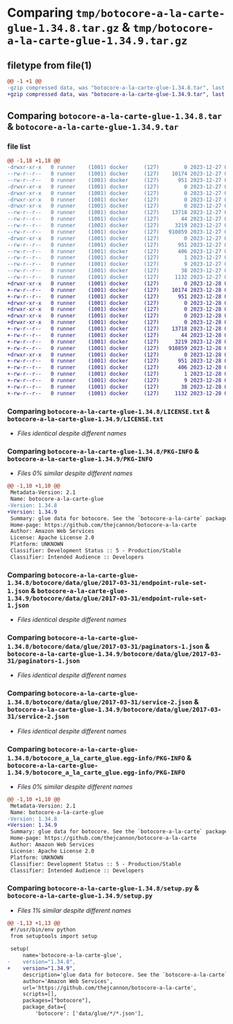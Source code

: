 # Comparing `tmp/botocore-a-la-carte-glue-1.34.8.tar.gz` & `tmp/botocore-a-la-carte-glue-1.34.9.tar.gz`

## filetype from file(1)

```diff
@@ -1 +1 @@
-gzip compressed data, was "botocore-a-la-carte-glue-1.34.8.tar", last modified: Wed Dec 27 01:06:41 2023, max compression
+gzip compressed data, was "botocore-a-la-carte-glue-1.34.9.tar", last modified: Thu Dec 28 01:06:42 2023, max compression
```

## Comparing `botocore-a-la-carte-glue-1.34.8.tar` & `botocore-a-la-carte-glue-1.34.9.tar`

### file list

```diff
@@ -1,18 +1,18 @@
-drwxr-xr-x   0 runner    (1001) docker     (127)        0 2023-12-27 01:06:40.995310 botocore-a-la-carte-glue-1.34.8/
--rw-r--r--   0 runner    (1001) docker     (127)    10174 2023-12-27 01:06:40.000000 botocore-a-la-carte-glue-1.34.8/LICENSE.txt
--rw-r--r--   0 runner    (1001) docker     (127)      951 2023-12-27 01:06:40.995310 botocore-a-la-carte-glue-1.34.8/PKG-INFO
-drwxr-xr-x   0 runner    (1001) docker     (127)        0 2023-12-27 01:06:40.991310 botocore-a-la-carte-glue-1.34.8/botocore/
-drwxr-xr-x   0 runner    (1001) docker     (127)        0 2023-12-27 01:06:40.991310 botocore-a-la-carte-glue-1.34.8/botocore/data/
-drwxr-xr-x   0 runner    (1001) docker     (127)        0 2023-12-27 01:06:40.991310 botocore-a-la-carte-glue-1.34.8/botocore/data/glue/
-drwxr-xr-x   0 runner    (1001) docker     (127)        0 2023-12-27 01:06:40.995310 botocore-a-la-carte-glue-1.34.8/botocore/data/glue/2017-03-31/
--rw-r--r--   0 runner    (1001) docker     (127)    13718 2023-12-27 01:06:29.000000 botocore-a-la-carte-glue-1.34.8/botocore/data/glue/2017-03-31/endpoint-rule-set-1.json
--rw-r--r--   0 runner    (1001) docker     (127)       44 2023-12-27 01:06:29.000000 botocore-a-la-carte-glue-1.34.8/botocore/data/glue/2017-03-31/examples-1.json
--rw-r--r--   0 runner    (1001) docker     (127)     3219 2023-12-27 01:06:29.000000 botocore-a-la-carte-glue-1.34.8/botocore/data/glue/2017-03-31/paginators-1.json
--rw-r--r--   0 runner    (1001) docker     (127)   910859 2023-12-27 01:06:29.000000 botocore-a-la-carte-glue-1.34.8/botocore/data/glue/2017-03-31/service-2.json
-drwxr-xr-x   0 runner    (1001) docker     (127)        0 2023-12-27 01:06:40.995310 botocore-a-la-carte-glue-1.34.8/botocore_a_la_carte_glue.egg-info/
--rw-r--r--   0 runner    (1001) docker     (127)      951 2023-12-27 01:06:40.000000 botocore-a-la-carte-glue-1.34.8/botocore_a_la_carte_glue.egg-info/PKG-INFO
--rw-r--r--   0 runner    (1001) docker     (127)      406 2023-12-27 01:06:40.000000 botocore-a-la-carte-glue-1.34.8/botocore_a_la_carte_glue.egg-info/SOURCES.txt
--rw-r--r--   0 runner    (1001) docker     (127)        1 2023-12-27 01:06:40.000000 botocore-a-la-carte-glue-1.34.8/botocore_a_la_carte_glue.egg-info/dependency_links.txt
--rw-r--r--   0 runner    (1001) docker     (127)        9 2023-12-27 01:06:40.000000 botocore-a-la-carte-glue-1.34.8/botocore_a_la_carte_glue.egg-info/top_level.txt
--rw-r--r--   0 runner    (1001) docker     (127)       38 2023-12-27 01:06:40.995310 botocore-a-la-carte-glue-1.34.8/setup.cfg
--rw-r--r--   0 runner    (1001) docker     (127)     1132 2023-12-27 01:06:40.000000 botocore-a-la-carte-glue-1.34.8/setup.py
+drwxr-xr-x   0 runner    (1001) docker     (127)        0 2023-12-28 01:06:42.470285 botocore-a-la-carte-glue-1.34.9/
+-rw-r--r--   0 runner    (1001) docker     (127)    10174 2023-12-28 01:06:42.000000 botocore-a-la-carte-glue-1.34.9/LICENSE.txt
+-rw-r--r--   0 runner    (1001) docker     (127)      951 2023-12-28 01:06:42.470285 botocore-a-la-carte-glue-1.34.9/PKG-INFO
+drwxr-xr-x   0 runner    (1001) docker     (127)        0 2023-12-28 01:06:42.466284 botocore-a-la-carte-glue-1.34.9/botocore/
+drwxr-xr-x   0 runner    (1001) docker     (127)        0 2023-12-28 01:06:42.466284 botocore-a-la-carte-glue-1.34.9/botocore/data/
+drwxr-xr-x   0 runner    (1001) docker     (127)        0 2023-12-28 01:06:42.466284 botocore-a-la-carte-glue-1.34.9/botocore/data/glue/
+drwxr-xr-x   0 runner    (1001) docker     (127)        0 2023-12-28 01:06:42.470285 botocore-a-la-carte-glue-1.34.9/botocore/data/glue/2017-03-31/
+-rw-r--r--   0 runner    (1001) docker     (127)    13718 2023-12-28 01:06:26.000000 botocore-a-la-carte-glue-1.34.9/botocore/data/glue/2017-03-31/endpoint-rule-set-1.json
+-rw-r--r--   0 runner    (1001) docker     (127)       44 2023-12-28 01:06:26.000000 botocore-a-la-carte-glue-1.34.9/botocore/data/glue/2017-03-31/examples-1.json
+-rw-r--r--   0 runner    (1001) docker     (127)     3219 2023-12-28 01:06:26.000000 botocore-a-la-carte-glue-1.34.9/botocore/data/glue/2017-03-31/paginators-1.json
+-rw-r--r--   0 runner    (1001) docker     (127)   910859 2023-12-28 01:06:26.000000 botocore-a-la-carte-glue-1.34.9/botocore/data/glue/2017-03-31/service-2.json
+drwxr-xr-x   0 runner    (1001) docker     (127)        0 2023-12-28 01:06:42.470285 botocore-a-la-carte-glue-1.34.9/botocore_a_la_carte_glue.egg-info/
+-rw-r--r--   0 runner    (1001) docker     (127)      951 2023-12-28 01:06:42.000000 botocore-a-la-carte-glue-1.34.9/botocore_a_la_carte_glue.egg-info/PKG-INFO
+-rw-r--r--   0 runner    (1001) docker     (127)      406 2023-12-28 01:06:42.000000 botocore-a-la-carte-glue-1.34.9/botocore_a_la_carte_glue.egg-info/SOURCES.txt
+-rw-r--r--   0 runner    (1001) docker     (127)        1 2023-12-28 01:06:42.000000 botocore-a-la-carte-glue-1.34.9/botocore_a_la_carte_glue.egg-info/dependency_links.txt
+-rw-r--r--   0 runner    (1001) docker     (127)        9 2023-12-28 01:06:42.000000 botocore-a-la-carte-glue-1.34.9/botocore_a_la_carte_glue.egg-info/top_level.txt
+-rw-r--r--   0 runner    (1001) docker     (127)       38 2023-12-28 01:06:42.470285 botocore-a-la-carte-glue-1.34.9/setup.cfg
+-rw-r--r--   0 runner    (1001) docker     (127)     1132 2023-12-28 01:06:42.000000 botocore-a-la-carte-glue-1.34.9/setup.py
```

### Comparing `botocore-a-la-carte-glue-1.34.8/LICENSE.txt` & `botocore-a-la-carte-glue-1.34.9/LICENSE.txt`

 * *Files identical despite different names*

### Comparing `botocore-a-la-carte-glue-1.34.8/PKG-INFO` & `botocore-a-la-carte-glue-1.34.9/PKG-INFO`

 * *Files 0% similar despite different names*

```diff
@@ -1,10 +1,10 @@
 Metadata-Version: 2.1
 Name: botocore-a-la-carte-glue
-Version: 1.34.8
+Version: 1.34.9
 Summary: glue data for botocore. See the `botocore-a-la-carte` package for more info.
 Home-page: https://github.com/thejcannon/botocore-a-la-carte
 Author: Amazon Web Services
 License: Apache License 2.0
 Platform: UNKNOWN
 Classifier: Development Status :: 5 - Production/Stable
 Classifier: Intended Audience :: Developers
```

### Comparing `botocore-a-la-carte-glue-1.34.8/botocore/data/glue/2017-03-31/endpoint-rule-set-1.json` & `botocore-a-la-carte-glue-1.34.9/botocore/data/glue/2017-03-31/endpoint-rule-set-1.json`

 * *Files identical despite different names*

### Comparing `botocore-a-la-carte-glue-1.34.8/botocore/data/glue/2017-03-31/paginators-1.json` & `botocore-a-la-carte-glue-1.34.9/botocore/data/glue/2017-03-31/paginators-1.json`

 * *Files identical despite different names*

### Comparing `botocore-a-la-carte-glue-1.34.8/botocore/data/glue/2017-03-31/service-2.json` & `botocore-a-la-carte-glue-1.34.9/botocore/data/glue/2017-03-31/service-2.json`

 * *Files identical despite different names*

### Comparing `botocore-a-la-carte-glue-1.34.8/botocore_a_la_carte_glue.egg-info/PKG-INFO` & `botocore-a-la-carte-glue-1.34.9/botocore_a_la_carte_glue.egg-info/PKG-INFO`

 * *Files 0% similar despite different names*

```diff
@@ -1,10 +1,10 @@
 Metadata-Version: 2.1
 Name: botocore-a-la-carte-glue
-Version: 1.34.8
+Version: 1.34.9
 Summary: glue data for botocore. See the `botocore-a-la-carte` package for more info.
 Home-page: https://github.com/thejcannon/botocore-a-la-carte
 Author: Amazon Web Services
 License: Apache License 2.0
 Platform: UNKNOWN
 Classifier: Development Status :: 5 - Production/Stable
 Classifier: Intended Audience :: Developers
```

### Comparing `botocore-a-la-carte-glue-1.34.8/setup.py` & `botocore-a-la-carte-glue-1.34.9/setup.py`

 * *Files 1% similar despite different names*

```diff
@@ -1,13 +1,13 @@
 #!/usr/bin/env python
 from setuptools import setup
 
 setup(
     name='botocore-a-la-carte-glue',
-    version="1.34.8",
+    version="1.34.9",
     description='glue data for botocore. See the `botocore-a-la-carte` package for more info.',
     author='Amazon Web Services',
     url='https://github.com/thejcannon/botocore-a-la-carte',
     scripts=[],
     packages=["botocore"],
     package_data={
         'botocore': ['data/glue/*/*.json'],
```

